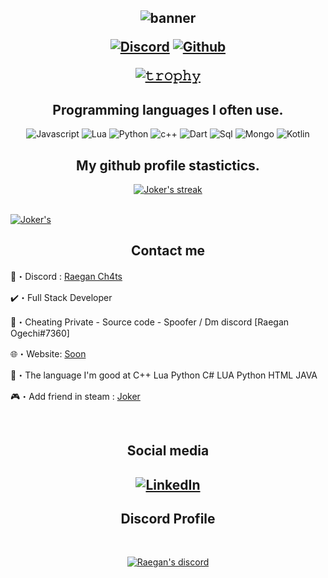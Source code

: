 <h2 align="center">

  
<p align="center">
  
![banner](https://user-images.githubusercontent.com/108135973/175662990-6f6e31ea-da11-4fdd-96d6-93a2a61cd810.png)


</p>
<p align="center">
    <a href="https://discord.gg/hHzVZrAsnp">
   <img alt="Discord" src="https://img.shields.io/badge/Discord-Jok%236666-7289DA?style=for-the-badge&logo=discord&logoColor=7289DA&logoWidth=10&labelColor=000'"></a>  
  <a href="https://github.com/RaeganOgechi">
   <img alt="Github" src="https://img.shields.io/github/followers/RaeganOgechi?color=7289DA&logo=github&label=Followers&style=for-the-badge&logoWidth=10&labelColor=000'"></a>   
  
  
[![𝚝𝚛𝚘𝚙𝚑𝚢](https://github-profile-trophy.vercel.app/?username=ryo-ma&column=8&margin-w=20&margin-h=0&no-bg=true&no-frame=true&theme=tokyonight)](https://github.com/ryo-ma)

<h2 align="center">Programming languages I often use.</h2>
<p align="center">
  <img alt="Javascript" src="https://img.shields.io/badge/-JavaScript-090909?style=for-the-badge&logo=JavaScript&logoColor=E9D54D"></a> 
  <img alt="Lua" src="https://img.shields.io/badge/-Lua-090909?style=for-the-badge&logo=Lua&logoColor=00008B"></a> 
  <img alt="Python" src="https://img.shields.io/badge/-Python-090909?style=for-the-badge&logo=Python&logoColor=ffffe0"></a> 
  <img alt="c++" src="https://img.shields.io/badge/-C++-090909?style=for-the-badge&logo=C%2b%2b&logoColor=6296CC"></a> 
  <img alt="Dart" src="https://img.shields.io/badge/-Dart-090909?style=for-the-badge&logo=dart&logoColor=097CDB"></a>    
  <img alt="Sql" src="https://img.shields.io/badge/-Sql-090909?style=for-the-badge&logo=mysql&logoColor=00648B"></a> 
  <img alt="Mongo" src="https://img.shields.io/badge/-MongoDB-090909?style=for-the-badge&logo=MongoDB&logoColor=00648B"></a> 
  <img alt="Kotlin" src="https://img.shields.io/badge/-Kotlin-090909?style=for-the-badge&logo=Kotlin&logoColor=00648B"></a> 
</p>



<h2 align="center">My github profile stastictics.</h2>

<p align="center">
    <a href="https://github.com/Jokerr6666">
        <img title="Jokerr stats" alt="Joker's streak" src="https://github-readme-streak-stats.herokuapp.com/?user=Jokerr6666&theme=dark&hide_border=true&stroke=f53b3b"/>
    </a>
</p><br>
<a href="https://github.com/Jokerr6666"><img alt=Joker's Activity Graph" src="https://activity-graph.herokuapp.com/graph?username=Jokerr6666&bg_color=0D1117&color=eca15b&line=eca15b&point=FFFFFF&hide_border=true" /></a>
  



<h2 align="center">Contact me</h2>

💢・Discord : [Raegan Ch4ts](https://discord.gg/hHzVZrAsnp)

✔️・Full Stack Developer

📩・Cheating Private - Source code - Spoofer / Dm discord [Raegan Ogechi#7360]

🌐・Website: [Soon](Soon)

📮・The language I'm good at C++ Lua Python C#  LUA  Python  HTML JAVA 

🎮・Add friend in steam : [Joker](https://steamcommunity.com/id/Joker666)

</pre><br>

<h2 align="center">Social media</h2>

<h2 align="center"</h2>

[![LinkedIn](https://img.shields.io/badge/Youtube----red)](https://www.youtube.com/channel/UCAGwb9DjuCwxYlnliRiBX9g)

<h2 align="center">Discord Profile</h2><br>
  <p align="center">
    <a href="https://discord.com/users/943374631644045363">
        <img title="Raegan discord server" alt="Raegan's discord" src="https://discord.c99.nl/widget/theme-3/567780163786375181.png"/>
    </a>
</p>
